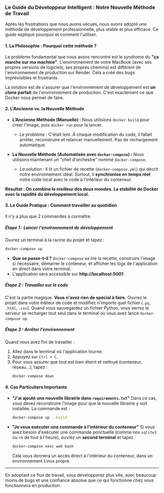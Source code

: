 ### Le Guide du Développeur Intelligent : Notre Nouvelle Méthode de Travail

Après les frustrations que nous avons vécues, nous avons adopté une méthode de développement professionnelle, plus stable et plus efficace. Ce guide explique pourquoi et comment l'utiliser.

#### 1. La Philosophie : Pourquoi cette méthode ?

Le problème fondamental que nous avons rencontré est le syndrome du **"ça marche sur ma machine"**. L'environnement de votre MacBook (avec ses propres versions de logiciels, ses propres chemins) est différent de l'environnement de production sur Render. Cela a créé des bugs imprévisibles et frustrants.

La solution est de s'assurer que l'environnement de développement est **un clone parfait** de l'environnement de production. C'est exactement ce que Docker nous permet de faire.

#### 2. L'Ancienne vs. la Nouvelle Méthode

*   **L'Ancienne Méthode (Manuelle) :** Nous utilisions `docker build` pour créer l'image, puis `docker run` pour la lancer.
    *   *Le problème :* C'était lent. À chaque modification du code, il fallait arrêter, reconstruire et relancer manuellement. Pas de rechargement automatique.

*   **La Nouvelle Méthode (Automatisée avec `docker-compose`) :** Nous utilisons maintenant un "chef d'orchestre" nommé `docker-compose`.
    *   *La solution :* Il lit un fichier de recette (`docker-compose.yml`) qui décrit notre environnement idéal. Surtout, il **synchronise en temps réel** notre code local avec le code à l'intérieur du conteneur.

**Résultat : On combine le meilleur des deux mondes. La stabilité de Docker avec la rapidité du développement local.**

#### 3. Le Guide Pratique : Comment travailler au quotidien

Il n'y a plus que 2 commandes à connaître.

##### Étape 1 : Lancer l'environnement de développement

Ouvrez un terminal à la racine du projet et tapez :

```bash
docker-compose up
```

*   **Que se passe-t-il ?** `docker-compose` va lire la recette, construire l'image si nécessaire, démarrer le conteneur, et afficher les logs de l'application en direct dans votre terminal.
*   L'application sera accessible sur **http://localhost:5001**.

##### Étape 2 : Travailler sur le code

C'est la partie magique. **Vous n'avez rien de spécial à faire.**
Ouvrez le projet dans votre éditeur de code et modifiez n'importe quel fichier (`.py`, `.html`, `.css`).
Quand vous sauvegardez un fichier Python, vous verrez le serveur se recharger tout seul dans le terminal où vous avez lancé `docker-compose up`.

##### Étape 3 : Arrêter l'environnement

Quand vous avez fini de travailler :
1.  Allez dans le terminal où l'application tourne.
2.  Appuyez sur `Ctrl + C`.
3.  Pour vous assurer que tout est bien éteint et nettoyé (conteneur, réseau...), tapez :
    ```bash
    docker-compose down
    ```

#### 4. Cas Particuliers Importants

*   **"J'ai ajouté une nouvelle librairie dans `requirements.txt`"**
    Dans ce cas, vous devez reconstruire l'image pour que la nouvelle librairie y soit installée. La commande est :
    ```bash
    docker-compose up --build
    ```

*   **"Je veux exécuter une commande à l'intérieur du conteneur"**
    Si vous avez besoin d'exécuter une commande ponctuelle (comme nos `sqlite3` ou `rm` de tout à l'heure), ouvrez un **second terminal** et tapez :
    ```bash
    docker-compose exec web bash
    ```
    Cela vous donnera un accès direct à l'intérieur du conteneur, dans un environnement Linux propre.

---

En adoptant ce flux de travail, vous développerez plus vite, avec beaucoup moins de bugs et une confiance absolue que ce qui fonctionne chez vous fonctionnera en production. 